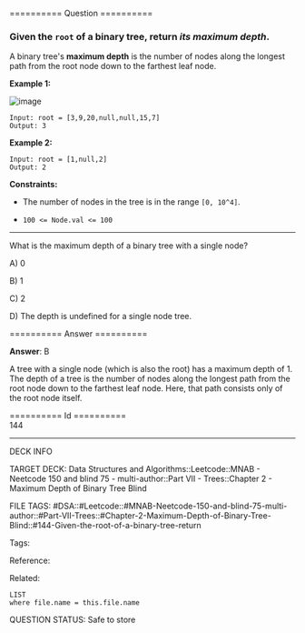 ========== Question ==========  

### Given the `root` of a binary tree, return _its maximum depth_.

A binary tree's **maximum depth** is the number of nodes along the longest path
from the root node down to the farthest leaf node.

**Example 1:**

![image](https://imagedelivery.net/CLfkmk9Wzy8_9HRyug4EVA/4601cb74-8473-4e92-bf42-b0406178d900/public)

```
Input: root = [3,9,20,null,null,15,7]
Output: 3
```

**Example 2:**

```
Input: root = [1,null,2]
Output: 2
```

**Constraints:**

- The number of nodes in the tree is in the range `[0, 10^4]`.

- `100 <= Node.val <= 100`

---

What is the maximum depth of a binary tree with a single node?

A) 0

B) 1

C) 2

D) The depth is undefined for a single node tree.  

========== Answer ==========  

**Answer**: B

A tree with a single node (which is also the root) has a maximum depth of 1. The
depth of a tree is the number of nodes along the longest path from the root node
down to the farthest leaf node. Here, that path consists only of the root node
itself.

========== Id ==========  
144

---

DECK INFO

TARGET DECK: Data Structures and Algorithms::Leetcode::MNAB - Neetcode 150 and blind 75 - multi-author::Part VII - Trees::Chapter 2 - Maximum Depth of Binary Tree Blind

FILE TAGS: #DSA::#Leetcode::#MNAB-Neetcode-150-and-blind-75-multi-author::#Part-VII-Trees::#Chapter-2-Maximum-Depth-of-Binary-Tree-Blind::#144-Given-the-root-of-a-binary-tree-return

Tags:

Reference:

Related:

```dataview
LIST
where file.name = this.file.name
```
QUESTION STATUS: Safe to store
